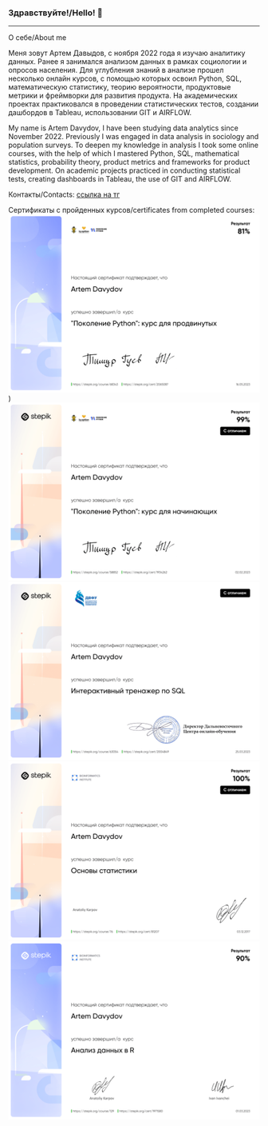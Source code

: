 ### Здравствуйте!/Hello! 👋

***
О себе/About me

Меня зовут Артем Давыдов, с ноября 2022 года я изучаю аналитику данных. Ранее я занимался анализом данных в рамках социологии и опросов населения.
Для углубления знаний в анализе прошел несколько онлайн курсов, с помощью которых освоил Python, SQL, математическую статистику, теорию вероятности, продуктовые метрики и фреймворки для развития продукта. На академических проектах практиковался в проведении статистических тестов, создании дашбордов в Tableau, использовании GIT и AIRFLOW.

My name is Artem Davydov, I have been studying data analytics since November 2022. Previously I was engaged in data analysis in sociology and population surveys. To deepen my knowledge in analysis I took some online courses, with the help of which I mastered Python, SQL, mathematical statistics, probability theory, product metrics and frameworks for product development. On academic projects practiced in conducting statistical tests, creating dashboards in Tableau, the use of GIT and AIRFLOW.


Контакты/Contacts:
[ссылка на тг](https://t.me/Artemiy_1995_2)

Сертификаты с пройденных курсов/certificates from completed courses:
![сертификат](stepik-certificate-68343-47fe8b7-1.png))
![сертификат](stepik-certificate-58852-7e25c14-1.png)
![сертификат](stepik-certificate-63054-767ec98-1.png)
![сертификат](stepik-certificate-76-a29201b-1.png)
![сертификат](stepik-certificate-129-ed3944e-1.png)


<!--
**artemspb2/artemspb2** is a ✨ _special_ ✨ repository because its `README.md` (this file) appears on your GitHub profile.

Here are some ideas to get you started:

- 🔭 I’m currently working on ...
- 🌱 I’m currently learning ...
- 👯 I’m looking to collaborate on ...
- 🤔 I’m looking for help with ...
- 💬 Ask me about ...
- 📫 How to reach me: ...
- 😄 Pronouns: ...
- ⚡ Fun fact: ...
-->
